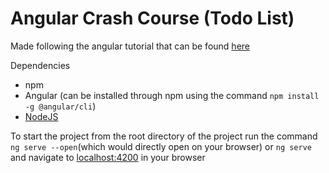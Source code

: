 # Angular Crash Course (Todo List)
Made following the angular tutorial that can be found [here](https://www.youtube.com/watch?v=k5E2AVpwsko&list=PLTjRvDozrdlxAhsPP4ZYtt3G8KbJ449oT)

Dependencies
- npm
- Angular (can be installed through npm using the command `npm install -g @angular/cli`)
- [NodeJS](https://nodejs.org/en/)

To start the project from the root directory of the project run the command `ng serve --open`(which would directly open on your browser) or `ng serve` and navigate to [localhost:4200](localhost:4200) in your browser



